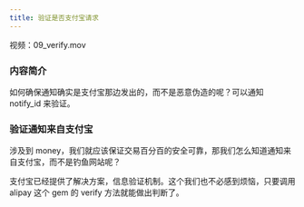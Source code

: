 ```yaml
---
title: 验证是否支付宝请求
---
```


视频：09_verify.mov

### 内容简介

如何确保通知确实是支付宝那边发出的，而不是恶意伪造的呢？可以通知 notify_id 来验证。

### 验证通知来自支付宝

涉及到 money，我们就应该保证交易百分百的安全可靠，那我们怎么知道通知来自支付宝，而不是钓鱼网站呢？

支付宝已经提供了解决方案，信息验证机制。这个我们也不必感到烦恼，只要调用 alipay 这个 gem 的 verify 方法就能做出判断了。


